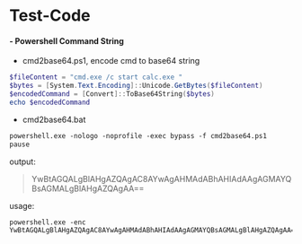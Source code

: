 # Test-Code




#### -  Powershell Command String

- cmd2base64.ps1,  encode cmd to base64 string

~~~ powershell
$fileContent = "cmd.exe /c start calc.exe "
$bytes = [System.Text.Encoding]::Unicode.GetBytes($fileContent)
$encodedCommand = [Convert]::ToBase64String($bytes)
echo $encodedCommand
~~~



- cmd2base64.bat

~~~markdown
powershell.exe -nologo -noprofile -exec bypass -f cmd2base64.ps1
pause
~~~

output:

> YwBtAGQALgBlAHgAZQAgAC8AYwAgAHMAdABhAHIAdAAgAGMAYQBsAGMALgBlAHgAZQAgAA==

usage:

~~~
powershell.exe -enc YwBtAGQALgBlAHgAZQAgAC8AYwAgAHMAdABhAHIAdAAgAGMAYQBsAGMALgBlAHgAZQAgAA==
~~~
